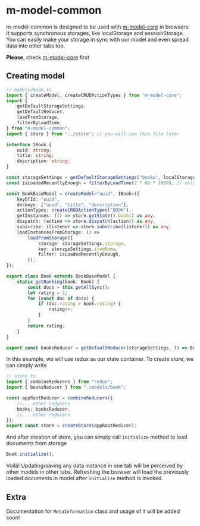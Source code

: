 # m-model-common
m-model-common is designed to be used with [m-model-core](https://www.npmjs.com/package/m-model-core) in browsers.
It supports synchronous storages, like localStorage and sessionStorage.
You can easily make your storage in sync with our model and even spread data into other tabs too.

**Please**, check [m-model-core](https://www.npmjs.com/package/m-model-core) first

## Creating model
```ts
// models/book.ts
import { createModel, createCRUDActionTypes } from "m-model-core";
import {
	getDefaultStorageSettings,
	getDefaultReducer,
	loadFromStorage,
	filterByLoadTime,
} from "m-model-common";
import { store } from "../store"; // you will see this file later

interface IBook {
	uuid: string;
	title: string;
	description: string;
}

const storageSettings = getDefaultStorageSettings("books", localStorage); // we will save documents in localStorage with item key `books`
const isLoadedRecentlyEnough = filterByLoadTime(2 * 60 * 1000); // only load documents that have been loaded 2 hours ago

const BookBaseModel = createModel<"uuid", IBook>({
	keyOfId: "uuid",
	dockeys: ["uuid", "title", "description"],
	actionTypes: createCRUDActionTypes("BOOK"),
	getInstances: (() => store.getState().books) as any,
	dispatch: (action => store.dispatch(action)) as any,
	subscribe: (listener => store.subscribe(listener)) as any,
	loadInstancesFromStorage: () =>
		loadFromStorage({
			storage: storageSettings.storage,
			key: storageSettings.itemName,
			filter: isLoadedRecentlyEnough,
		}),
});

export class Book extends BookBaseModel {
	static getRanking(book: Book) {
		const docs = this.getAllSync();
		let rating = 1;
		for (const doc of docs) {
			if (doc.rating > book.rating) {
				rating++;
			}
		}
		return rating;
	}
}

export const booksReducer = getDefaultReducer(storageSettings, () => Book); // use booksReducer instead of Book.reducer if you want to save data in (local)storage and support data synch accross tabs
```

In this example, we will use redux as our state container. To create store, we can cimply write
```ts
// store.ts
import { combineReducers } from "redux";
import { booksReducer } from "./models/book";

const appRootReducer = combineReducers({
	//... other reducers
	books: booksReducer,
	//... other reducers
});
export const store = createStore(appRootReducer);
```

And after creation of store, you can simply call `initialize` method to load documents from storage
```ts
Book.initialize();
```

Voilà! Updating/saving any data instance in one tab will be perceived by other models in other tabs. Refreshing the browser will load the previously loaded documents in model after `initialize` method is invoked.


## Extra
Documentation for `MetaInformation` class and usage of it will be added soon!
